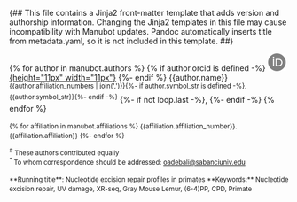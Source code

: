 {##
  This file contains a Jinja2 front-matter template that adds version and authorship information.
  Changing the Jinja2 templates in this file may cause incompatibility with Manubot updates.
  Pandoc automatically inserts title from metadata.yaml, so it is not included in this template.
##}



{% for author in manubot.authors %}
{% if author.orcid is defined -%}
[![ORCID icon](images/orcid.svg){height="11px" width="11px"}](https://orcid.org/{{author.orcid}})
{%- endif %}
{{author.name}}<sup>{{author.affiliation_numbers | join(',')}}{%- if author.symbol_str is defined -%},{{author.symbol_str}}{%- endif -%}</sup>
{%- if not loop.last -%}, {%- endif -%}
{% endfor %}

<small>
{% for affiliation in manubot.affiliations %}
{{affiliation.affiliation_number}}. {{affiliation.affiliation}}
{%- endfor %}

<sup>#</sup> These authors contributed equally<br>
<sup>*</sup> To whom correspondence should be addressed: oadebali@sabanciuniv.edu
</small>

<small>
**Running title**: Nucleotide excision repair profiles in primates
</small>

<small>
**Keywords:** Nucleotide excision repair, UV damage, XR-seq, Gray Mouse Lemur, (6-4)PP, CPD, Primate
</small>